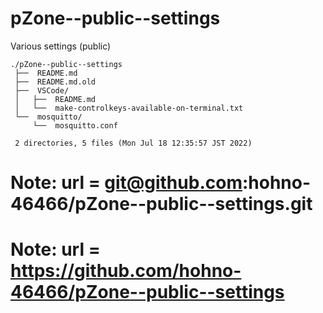 # pZone--public--settings

Various settings (public)

    ./pZone--public--settings
     ├──  README.md
     ├──  README.md.old
     ├──  VSCode/
     │   ├──  README.md
     │   └──  make-controlkeys-available-on-terminal.txt
     └──  mosquitto/
         └──  mosquitto.conf
     
     2 directories, 5 files (Mon Jul 18 12:35:57 JST 2022)

# Note: url = git@github.com:hohno-46466/pZone--public--settings.git

# Note: url = https://github.com/hohno-46466/pZone--public--settings
